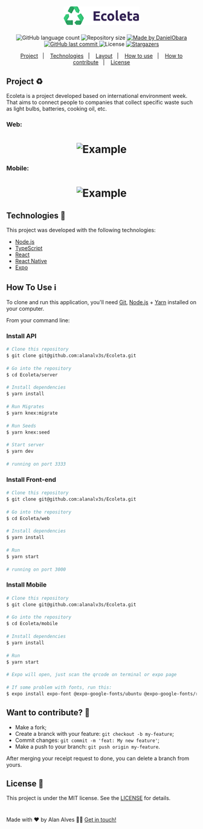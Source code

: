 <h1 align="center">
    <img alt="Ecoleta" title="Ecoleta" src="web/src/assets/logo.svg" width="200px" />
</h1>

<p align="center">
  <img alt="GitHub language count" src="https://img.shields.io/github/languages/count/alanalv3s/Ecoleta?style=flat-square">

  <img alt="Repository size" src="https://img.shields.io/github/repo-size/alanalv3s/Ecoleta">
	
  <a href="https://www.linkedin.com/in/alan-alves-silva/">
    <img alt="Made by DanielObara" src="https://img.shields.io/badge/made%20by-alanalv3s-blue">
  </a>

  <a href="https://github.com/alanalv3s/Ecoleta/commits/master">
    <img alt="GitHub last commit" src="https://img.shields.io/github/last-commit/alanalv3s/Ecoleta">
  </a>

  <img alt="License" src="https://img.shields.io/badge/license-MIT-brightgreen">
   <a href="https://github.com/alanalv3s/Ecoleta/stargazers">
    <img alt="Stargazers" src="https://img.shields.io/github/stars/alanalv3s/Ecoleta?style=social">
  </a>
</p>

<p align="center">
  <a href="#-project">Project</a>&nbsp;&nbsp;&nbsp;|&nbsp;&nbsp;&nbsp;
  <a href="#rocket-Technologies">Technologies</a>&nbsp;&nbsp;&nbsp;|&nbsp;&nbsp;&nbsp;
  <a href="#-layout">Layout</a>&nbsp;&nbsp;&nbsp;|&nbsp;&nbsp;&nbsp;
  <a href="#-how-to-use">How to use</a>&nbsp;&nbsp;&nbsp;|&nbsp;&nbsp;&nbsp;
  <a href="#-how-to-contribute">How to contribute</a>&nbsp;&nbsp;&nbsp;|&nbsp;&nbsp;&nbsp;
  <a href="#memo-license">License</a>
</p>

##  Project ♻️

Ecoleta is a project developed based on international environment week. 
That aims to connect people to companies that collect specific waste such as light bulbs, batteries, cooking oil, etc.

### Web:
<h1 align="center">
    <img alt="Example" title="Example" src="./.github/Ecoleta_web.gif"/>
</h1>

### Mobile:
<h1 align="center">
    <img alt="Example" title="Example" src="https://ik.imagekit.io/alanalv3s/Ecoleta_mobile_Fy2GTPsws.gif"/>
</h1>

## Technologies :rocket: 

This project was developed with the following technologies:

- [Node.js][nodejs]
- [TypeScript][typescript]
- [React][reactjs]
- [React Native][rn]
- [Expo][expo]

## How To Use :information_source: 

To clone and run this application, you'll need [Git](https://git-scm.com), [Node.js][nodejs] + [Yarn][yarn] installed on your computer.

From your command line:

### Install API 

```bash
# Clone this repository
$ git clone git@github.com:alanalv3s/Ecoleta.git

# Go into the repository
$ cd Ecoleta/server

# Install dependencies
$ yarn install

# Run Migrates
$ yarn knex:migrate

# Run Seeds
$ yarn knex:seed

# Start server
$ yarn dev

# running on port 3333
```

### Install Front-end

```bash
# Clone this repository
$ git clone git@github.com:alanalv3s/Ecoleta.git

# Go into the repository
$ cd Ecoleta/web

# Install dependencies
$ yarn install

# Run
$ yarn start

# running on port 3000
```

### Install Mobile

```bash
# Clone this repository
$ git clone git@github.com:alanalv3s/Ecoleta.git

# Go into the repository
$ cd Ecoleta/mobile

# Install dependencies
$ yarn install

# Run
$ yarn start

# Expo will open, just scan the qrcode on terminal or expo page

# If some problem with fonts, run this:
$ expo install expo-font @expo-google-fonts/ubuntu @expo-google-fonts/roboto

```

## Want to contribute? 🤔 

- Make a fork;
- Create a branck with your feature: `git checkout -b my-feature`;
- Commit changes: `git commit -m 'feat: My new feature'`;
- Make a push to your branch: `git push origin my-feature`.

After merging your receipt request to done, you can delete a branch from yours.

## License :memo: 

This project is under the MIT license. See the [LICENSE](https://github.com/alanalv3s/Ecoleta/blob/master/LICENSE) for details.

#

Made with ♥ by Alan Alves 👨‍💻 [Get in touch!](https://www.linkedin.com/in/alan-alves-silva/)

[nodejs]: https://nodejs.org/
[typescript]: https://www.typescriptlang.org/
[expo]: https://expo.io/
[reactjs]: https://reactjs.org
[rn]: https://facebook.github.io/react-native/
[yarn]: https://yarnpkg.com/
[vs]: https://code.visualstudio.com/
[vceditconfig]: https://marketplace.visualstudio.com/items?itemName=EditorConfig.EditorConfig
[vceslint]: https://marketplace.visualstudio.com/items?itemName=dbaeumer.vscode-eslint
[prettier]: https://marketplace.visualstudio.com/items?itemName=esbenp.prettier-vscode
